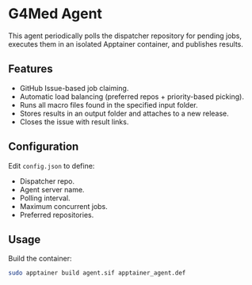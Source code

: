 # G4Med Agent

This agent periodically polls the dispatcher repository for pending jobs, executes them in an isolated Apptainer container, and publishes results.

## Features
- GitHub Issue-based job claiming.
- Automatic load balancing (preferred repos + priority-based picking).
- Runs all macro files found in the specified input folder.
- Stores results in an output folder and attaches to a new release.
- Closes the issue with result links.

## Configuration
Edit `config.json` to define:
- Dispatcher repo.
- Agent server name.
- Polling interval.
- Maximum concurrent jobs.
- Preferred repositories.

## Usage
Build the container:
```bash
sudo apptainer build agent.sif apptainer_agent.def

